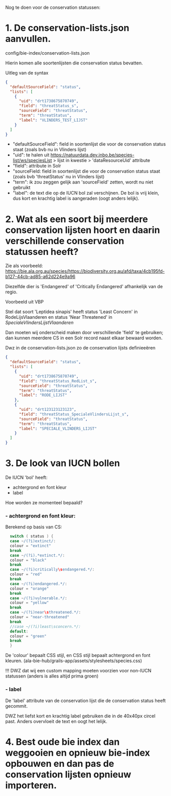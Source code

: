 Nog te doen voor de conservation statussen:

# 1. De conservation-lists.json aanvullen.

config/bie-index/conservation-lists.json

Hierin komen alle soortenlijsten die conservation status bevatten.

Uitleg van de syntax

```json lines
{
  "defaultSourceField": "status",
  "lists": [
    {
      "uid": "drt1738675870749",
      "field": "threatStatus_s",
      "sourceField": "threatStatus",
      "term": "threatStatus",
      "label": "VLINDERS_TEST_LIJST"
    }
  ]
}
```

* "defaultSourceField": field in soortenlijst die voor de conservation status staat (zoals bvb nu in Vlinders lijst)
* "uid": te halen uit https://natuurdata.dev.inbo.be/species-list/ws/speciesList > lijst in kwestie > 'dataResourceUid' attribute
* "field": attribute in Solr
* "sourceField: field in soortenlijst die voor de conservation status staat (zoals bvb 'threatStatus' nu in Vlinders lijst)
* "term": ik zou zeggen gelijk aan 'sourceField' zetten, wordt nu niet gebruikt
* "label": de text die op de IUCN bol zal verschijnen. De bol is vrij klein, dus kort en krachtig label is aangeraden (oogt anders lelijk).

# 2. Wat als een soort bij meerdere conservation lijsten hoort en daarin verschillende conservation statussen heeft?

Zie als voorbeeld: https://bie.ala.org.au/species/https://biodiversity.org.au/afd/taxa/4cb195fd-b127-44cb-ad85-a62d224e9a96

Diezelfde dier is 'Endangered' of 'Critically Endangered' afhankelijk van de regio.

Voorbeeld uit VBP

Stel dat soort 'Leptidea sinapis' heeft status 'Least Concern' in RodeLijsVlaanderen en status 'Near Threatened' in _SpecialeVlindersLijstVlaanderen_

Dan moeten wij onderscheid maken door verschillende 'field' te gebruiken; dan kunnen meerdere CS in een Solr record naast elkaar bewaard worden.

Dwz in de conservation-lists.json zo de conservation lijsts definieeëren

```json lines
{
  "defaultSourceField": "status",
  "lists": [
    {
      "uid": "drt1738675870749",
      "field": "threatStatus_RedList_s",
      "sourceField": "threatStatus",
      "term": "threatStatus",
      "label": "RODE_LIJST"
    },
    {
      "uid": "drt123123123123",
      "field": "threatStatus_SpecialeVlindersLijst_s",
      "sourceField": "threatStatus",
      "term": "threatStatus",
      "label": "SPECIALE_VLINDERS_LIJST"
    }
  ]
}
```

# 3. De look van IUCN bollen

De IUCN 'bol' heeft:

* achtergrond en font kleur
* label

Hoe worden ze momenteel bepaald?

### - achtergrond en font kleur:
  Berekend op basis van CS:
```groovy
  switch ( status ) {
  case ~/(?i)extinct/:
  colour = "extinct"
  break
  case ~/(?i).*extinct.*/:
  colour = "black"
  break
  case ~/(?i)critically\sendangered.*/:
  colour = "red"
  break
  case ~/(?i)endangered.*/:
  colour = "orange"
  break
  case ~/(?i)vulnerable.*/:
  colour = "yellow"
  break
  case ~/(?i)near\sthreatened.*/:
  colour = "near-threatened"
  break
  //case ~/(?i)least\sconcern.*/:
  default:
  colour = "green"
  break
  }
```

De 'colour' bepaalt CSS stijl, en CSS stijl bepaalt achtergrond en font kleuren. (ala-bie-hub/grails-app/assets/stylesheets/species.css)

!!! DWZ dat wij een custom mapping moeten voorzien voor non-IUCN statussen (anders is alles altijd prima groen)

### - label

De 'label' attribute van de conservation lijst die de conservation status heeft gecommit.

DWZ het liefst kort en krachtig label gebruiken die in de 40x40px circel past. Anders overvloeit de text en oogt het lelijk.

# 4. Best oude bie index dan weggooien en opnieuw bie-index opbouwen en dan pas de conservation lijsten opnieuw importeren.




